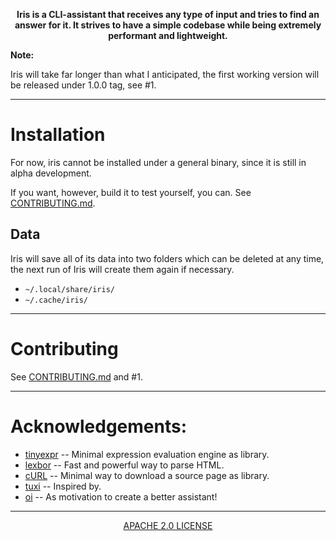 <p align="center"><b>Iris is a CLI-assistant that receives any type of input and tries to find an answer for it. It strives to have a simple codebase while being extremely performant and lightweight.</b></p>

**Note:**

Iris will take far longer than what I anticipated, the first working version will be released under 1.0.0 tag, see #1.

---

# Installation

For now, iris cannot be installed under a general binary, since it is still in alpha development.

If you want, however, build it to test yourself, you can. See [CONTRIBUTING.md](/CONTRIBUTING.md).

## Data

Iris will save all of its data into two folders which can be deleted at any time, the next run of Iris will create them again if necessary.

+ `~/.local/share/iris/`
+ `~/.cache/iris/`

---

# Contributing

See [CONTRIBUTING.md](/CONTRIBUTING.md) and #1.

---

# Acknowledgements:

+ [tinyexpr](https://github.com/codeplea/tinyexpr/) -- Minimal expression evaluation engine as library.
+ [lexbor](https://github.com/lexbor/lexbor) -- Fast and powerful way to parse HTML.
+ [cURL](https://curl.se/) -- Minimal way to download a source page as library.
+ [tuxi](https://github.com/Bugswriter/tuxi/) -- Inspired by.
+ [oi](https://github.com/PureArtistry/oi/) -- As motivation to create a better assistant!

---

<p align="center"><a href="https://github.com/iris-cli/iris/blob/master/LICENSE">APACHE 2.0 LICENSE<a></p>
